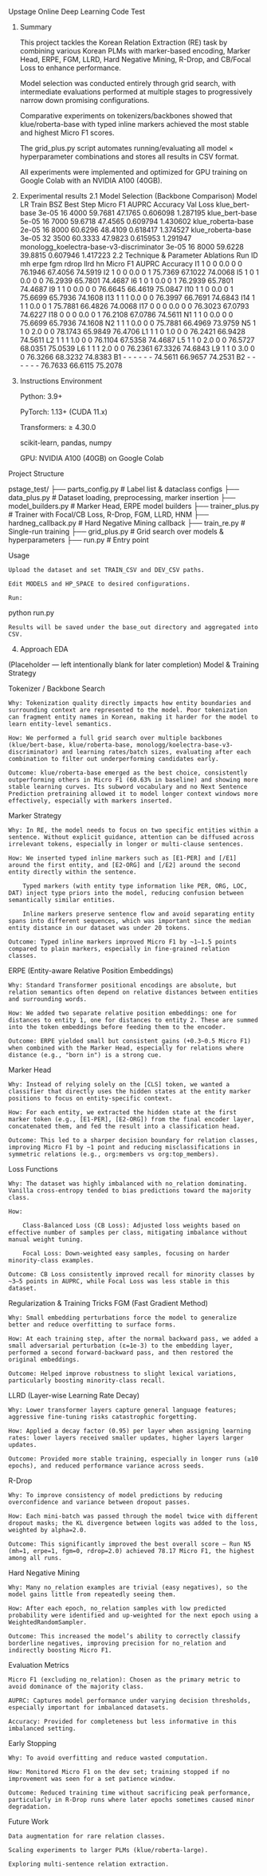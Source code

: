 Upstage Online Deep Learning Code Test
1. Summary

    This project tackles the Korean Relation Extraction (RE) task by combining various Korean PLMs with marker-based encoding, Marker Head, ERPE, FGM, LLRD, Hard Negative Mining, R-Drop, and CB/Focal Loss to enhance performance.

    Model selection was conducted entirely through grid search, with intermediate evaluations performed at multiple stages to progressively narrow down promising configurations.

    Comparative experiments on tokenizers/backbones showed that klue/roberta-base with typed inline markers achieved the most stable and highest Micro F1 scores.

    The grid_plus.py script automates running/evaluating all model × hyperparameter combinations and stores all results in CSV format.

    All experiments were implemented and optimized for GPU training on Google Colab with an NVIDIA A100 (40GB).

2. Experimental results
2.1 Model Selection (Backbone Comparison)
Model	LR	Train BSZ	Best Step	Micro F1	AUPRC	Accuracy	Val Loss
klue_bert-base	3e-05	16	4000	59.7681	47.1765	0.606098	1.287195
klue_bert-base	5e-05	16	7000	59.6718	47.4565	0.609794	1.430602
klue_roberta-base	2e-05	16	8000	60.6296	48.4109	0.618417	1.374527
klue_roberta-base	3e-05	32	3500	60.3333	47.9823	0.615953	1.291947
monologg_koelectra-base-v3-discriminator	3e-05	16	8000	59.6228	39.8815	0.607946	1.417223
2.2 Technique & Parameter Ablations
Run ID	mh	erpe	fgm	rdrop	llrd	hn	Micro F1	AUPRC	Accuracy
I1	1	0	0	0.0	0	0	76.1946	67.4056	74.5919
I2	1	0	0	0.0	0	1	75.7369	67.1022	74.0068
I5	1	0	1	0.0	0	0	76.2939	65.7801	74.4687
I6	1	0	1	0.0	0	1	76.2939	65.7801	74.4687
I9	1	1	0	0.0	0	0	76.6645	66.4619	75.0847
I10	1	1	0	0.0	0	1	75.6699	65.7936	74.1608
I13	1	1	1	0.0	0	0	76.3997	66.7691	74.6843
I14	1	1	1	0.0	0	1	75.7881	66.4826	74.0068
I17	0	0	0	0.0	0	0	76.3023	67.0793	74.6227
I18	0	0	0	0.0	0	1	76.2108	67.0786	74.5611
N1	1	1	0	0.0	0	0	75.6699	65.7936	74.1608
N2	1	1	1	0.0	0	0	75.7881	66.4969	73.9759
N5	1	1	0	2.0	0	0	78.1743	65.9849	76.4706
L1	1	1	0	1.0	0	0	76.2421	66.9428	74.5611
L2	1	1	1	1.0	0	0	76.1104	67.5358	74.4687
L5	1	1	0	2.0	0	0	76.5727	68.0351	75.0539
L6	1	1	1	2.0	0	0	76.2361	67.3326	74.6843
L9	1	1	0	3.0	0	0	76.3266	68.3232	74.8383
B1	-	-	-	-	-	-	74.5611	66.9657	74.2531
B2	-	-	-	-	-	-	76.7633	66.6115	75.2078
3. Instructions
Environment

    Python: 3.9+

    PyTorch: 1.13+ (CUDA 11.x)

    Transformers: ≥ 4.30.0

    scikit-learn, pandas, numpy

    GPU: NVIDIA A100 (40GB) on Google Colab

Project Structure

pstage_test/
├── parts_config.py      # Label list & dataclass configs
├── data_plus.py         # Dataset loading, preprocessing, marker insertion
├── model_builders.py    # Marker Head, ERPE model builders
├── trainer_plus.py      # Trainer with Focal/CB Loss, R-Drop, FGM, LLRD, HNM
├── hardneg_callback.py  # Hard Negative Mining callback
├── train_re.py          # Single-run training
├── grid_plus.py         # Grid search over models & hyperparameters
├── run.py               # Entry point

Usage

    Upload the dataset and set TRAIN_CSV and DEV_CSV paths.

    Edit MODELS and HP_SPACE to desired configurations.

    Run:

python run.py

    Results will be saved under the base_out directory and aggregated into CSV.

4. Approach
EDA

(Placeholder — left intentionally blank for later completion)
Model & Training Strategy

Tokenizer / Backbone Search

    Why: Tokenization quality directly impacts how entity boundaries and surrounding context are represented to the model. Poor tokenization can fragment entity names in Korean, making it harder for the model to learn entity-level semantics.

    How: We performed a full grid search over multiple backbones (klue/bert-base, klue/roberta-base, monologg/koelectra-base-v3-discriminator) and learning rates/batch sizes, evaluating after each combination to filter out underperforming candidates early.

    Outcome: klue/roberta-base emerged as the best choice, consistently outperforming others in Micro F1 (60.63% in baseline) and showing more stable learning curves. Its subword vocabulary and no Next Sentence Prediction pretraining allowed it to model longer context windows more effectively, especially with markers inserted.

Marker Strategy

    Why: In RE, the model needs to focus on two specific entities within a sentence. Without explicit guidance, attention can be diffused across irrelevant tokens, especially in longer or multi-clause sentences.

    How: We inserted typed inline markers such as [E1-PER] and [/E1] around the first entity, and [E2-ORG] and [/E2] around the second entity directly within the sentence.

        Typed markers (with entity type information like PER, ORG, LOC, DAT) inject type priors into the model, reducing confusion between semantically similar entities.

        Inline markers preserve sentence flow and avoid separating entity spans into different sequences, which was important since the median entity distance in our dataset was under 20 tokens.

    Outcome: Typed inline markers improved Micro F1 by ~1–1.5 points compared to plain markers, especially in fine-grained relation classes.

ERPE (Entity-aware Relative Position Embeddings)

    Why: Standard Transformer positional encodings are absolute, but relation semantics often depend on relative distances between entities and surrounding words.

    How: We added two separate relative position embeddings: one for distances to entity 1, one for distances to entity 2. These are summed into the token embeddings before feeding them to the encoder.

    Outcome: ERPE yielded small but consistent gains (+0.3~0.5 Micro F1) when combined with the Marker Head, especially for relations where distance (e.g., "born in") is a strong cue.

Marker Head

    Why: Instead of relying solely on the [CLS] token, we wanted a classifier that directly uses the hidden states at the entity marker positions to focus on entity-specific context.

    How: For each entity, we extracted the hidden state at the first marker token (e.g., [E1-PER], [E2-ORG]) from the final encoder layer, concatenated them, and fed the result into a classification head.

    Outcome: This led to a sharper decision boundary for relation classes, improving Micro F1 by ~1 point and reducing misclassifications in symmetric relations (e.g., org:members vs org:top_members).

Loss Functions

    Why: The dataset was highly imbalanced with no_relation dominating. Vanilla cross-entropy tended to bias predictions toward the majority class.

    How:

        Class-Balanced Loss (CB Loss): Adjusted loss weights based on effective number of samples per class, mitigating imbalance without manual weight tuning.

        Focal Loss: Down-weighted easy samples, focusing on harder minority-class examples.

    Outcome: CB Loss consistently improved recall for minority classes by ~3–5 points in AUPRC, while Focal Loss was less stable in this dataset.

Regularization & Training Tricks
FGM (Fast Gradient Method)

    Why: Small embedding perturbations force the model to generalize better and reduce overfitting to surface forms.

    How: At each training step, after the normal backward pass, we added a small adversarial perturbation (ε=1e-3) to the embedding layer, performed a second forward-backward pass, and then restored the original embeddings.

    Outcome: Helped improve robustness to slight lexical variations, particularly boosting minority-class recall.

LLRD (Layer-wise Learning Rate Decay)

    Why: Lower transformer layers capture general language features; aggressive fine-tuning risks catastrophic forgetting.

    How: Applied a decay factor (0.95) per layer when assigning learning rates: lower layers received smaller updates, higher layers larger updates.

    Outcome: Provided more stable training, especially in longer runs (≥10 epochs), and reduced performance variance across seeds.

R-Drop

    Why: To improve consistency of model predictions by reducing overconfidence and variance between dropout passes.

    How: Each mini-batch was passed through the model twice with different dropout masks; the KL divergence between logits was added to the loss, weighted by alpha=2.0.

    Outcome: This significantly improved the best overall score — Run N5 (mh=1, erpe=1, fgm=0, rdrop=2.0) achieved 78.17 Micro F1, the highest among all runs.

Hard Negative Mining

    Why: Many no_relation examples are trivial (easy negatives), so the model gains little from repeatedly seeing them.

    How: After each epoch, no_relation samples with low predicted probability were identified and up-weighted for the next epoch using a WeightedRandomSampler.

    Outcome: This increased the model’s ability to correctly classify borderline negatives, improving precision for no_relation and indirectly boosting Micro F1.

Evaluation Metrics

    Micro F1 (excluding no_relation): Chosen as the primary metric to avoid dominance of the majority class.

    AUPRC: Captures model performance under varying decision thresholds, especially important for imbalanced datasets.

    Accuracy: Provided for completeness but less informative in this imbalanced setting.

Early Stopping

    Why: To avoid overfitting and reduce wasted computation.

    How: Monitored Micro F1 on the dev set; training stopped if no improvement was seen for a set patience window.

    Outcome: Reduced training time without sacrificing peak performance, particularly in R-Drop runs where later epochs sometimes caused minor degradation.

Future Work

    Data augmentation for rare relation classes.

    Scaling experiments to larger PLMs (klue/roberta-large).

    Exploring multi-sentence relation extraction.
